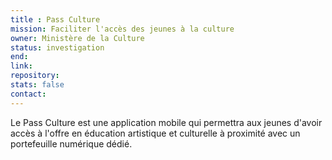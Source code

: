 ```yaml
---
title : Pass Culture
mission: Faciliter l'accès des jeunes à la culture
owner: Ministère de la Culture
status: investigation
end:
link:
repository:
stats: false
contact:
---
```

Le Pass Culture est une application mobile qui permettra aux jeunes d'avoir accès à l'offre en éducation artistique et culturelle à proximité avec un portefeuille numérique dédié.
